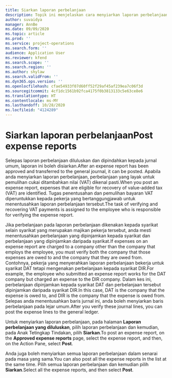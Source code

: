 ```yaml
---
title: Siarkan laporan perbelanjaan
description: Topik ini menjelaskan cara menyiarkan laporan perbelanjaan.
author: suvaidya
manager: AnnBe
ms.date: 09/09/2020
ms.topic: article
ms.prod: ''
ms.service: project-operations
ms.search.form: ''
audience: Application User
ms.reviewer: kfend
ms.search.scope: ''
ms.search.region: ''
ms.author: shylaw
ms.search.validFrom: ''
ms.dyn365.ops.version: ''
ms.openlocfilehash: cfae54933f07d60ff52f29af45af239ea7c06f3d
ms.sourcegitcommit: 4cf1dc1561b92fca4175f0b3813133c5e63ce8e6
ms.translationtype: HT
ms.contentlocale: ms-MY
ms.lasthandoff: 10/28/2020
ms.locfileid: "4124289"
---
```

# <a name="post-expense-reports"></a><span data-ttu-id="1e30a-103">Siarkan laporan perbelanjaan</span><span class="sxs-lookup"><span data-stu-id="1e30a-103">Post expense reports</span></span>

<span data-ttu-id="1e30a-104">Selepas laporan perbelanjaan diluluskan dan dipindahkan kepada jurnal umum, laporan ini boleh disiarkan.</span><span class="sxs-lookup"><span data-stu-id="1e30a-104">After an expense report has been approved and transferred to the general journal, it can be posted.</span></span> <span data-ttu-id="1e30a-105">Apabila anda menyiarkan laporan perbelanjaan, perbelanjaan yang layak untuk pemulihan cukai ditambahkan nilai (VAT) dikenal pasti.</span><span class="sxs-lookup"><span data-stu-id="1e30a-105">When you post an expense report, expenses that are eligible for recovery of value-added tax (VAT) are identified.</span></span> <span data-ttu-id="1e30a-106">Tugas penentusahan dan pemulihan bayaran VAT diperuntukkan kepada pekerja yang bertanggungjawab untuk menentusahkan laporan perbelanjaan tersebut.</span><span class="sxs-lookup"><span data-stu-id="1e30a-106">The task of verifying and recovering VAT payments is assigned to the employee who is responsible for verifying the expense report.</span></span>

<span data-ttu-id="1e30a-107">Jika perbelanjaan pada laporan perbelanjaan dikenakan kepada syarikat selain syarikat yang merupakan majikan pekerja tersebut, anda mesti menentusahkan perbelanjaan yang dipinjamkan kepada syarikat dan perbelanjaan yang dipinjamkan daripada syarikat.</span><span class="sxs-lookup"><span data-stu-id="1e30a-107">If expenses on an expense report are charged to a company other than the company that employs the employee, you must verify both the company that those expenses are owed to and the company that they are owed from.</span></span> <span data-ttu-id="1e30a-108">Contohnya, pekerja yang menyerahkan laporan perbelanjaan bekerja untuk syarikat DAT tetapi mengenakan perbelanjaan kepada syarikat DIR.</span><span class="sxs-lookup"><span data-stu-id="1e30a-108">For example, the employee who submitted an expense report works for the DAT company but charged an expense to the DIR company.</span></span> <span data-ttu-id="1e30a-109">Dalam kes ini, perbelanjaan dipinjamkan kepada syarikat DAT dan perbelanjaan tersebut dipinjamkan daripada syarikat DIR.</span><span class="sxs-lookup"><span data-stu-id="1e30a-109">In this case, DAT is the company that the expense is owed to, and DIR is the company that the expense is owed from.</span></span> <span data-ttu-id="1e30a-110">Selepas anda menentusahkan baris jurnal ini, anda boleh menyiarkan baris perbelanjaan pada lejar umum.</span><span class="sxs-lookup"><span data-stu-id="1e30a-110">After you verify these journal lines, you can post the expense lines to the general ledger.</span></span>

<span data-ttu-id="1e30a-111">Untuk menyiarkan laporan perbelanjaan, pada halaman **Laporan perbelanjaan yang diluluskan**, pilih laporan perbelanjaan dan kemudian, pada Anak Tetingkap Tindakan, pilih **Siarkan**.</span><span class="sxs-lookup"><span data-stu-id="1e30a-111">To post an expense report, on the **Approved expense reports** page, select the expense report, and then, on the Action Pane, select **Post**.</span></span>

<span data-ttu-id="1e30a-112">Anda juga boleh menyiarkan semua laporan perbelanjaan dalam senarai pada masa yang sama.</span><span class="sxs-lookup"><span data-stu-id="1e30a-112">You can also post all the expense reports in the list at the same time.</span></span> <span data-ttu-id="1e30a-113">Pilih semua laporan perbelanjaan dan kemudian pilih **Siarkan**.</span><span class="sxs-lookup"><span data-stu-id="1e30a-113">Select all the expense reports, and then select **Post**.</span></span>
